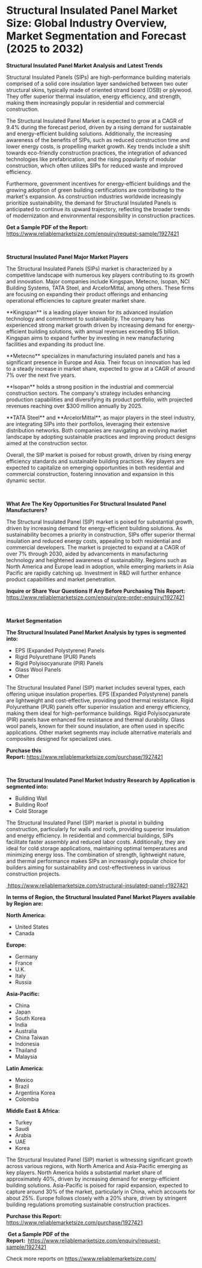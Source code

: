 <p><h1>Structural Insulated Panel Market Size: Global Industry Overview, Market Segmentation and Forecast (2025 to 2032)</h1></p><p><strong>Structural Insulated Panel Market Analysis and Latest Trends</strong></p>
<p><p>Structural Insulated Panels (SIPs) are high-performance building materials comprised of a solid core insulation layer sandwiched between two outer structural skins, typically made of oriented strand board (OSB) or plywood. They offer superior thermal insulation, energy efficiency, and strength, making them increasingly popular in residential and commercial construction.</p><p>The Structural Insulated Panel Market is expected to grow at a CAGR of 9.4% during the forecast period, driven by a rising demand for sustainable and energy-efficient building solutions. Additionally, the increasing awareness of the benefits of SIPs, such as reduced construction time and lower energy costs, is propelling market growth. Key trends include a shift towards eco-friendly construction practices, the integration of advanced technologies like prefabrication, and the rising popularity of modular construction, which often utilizes SIPs for reduced waste and improved efficiency.</p><p>Furthermore, government incentives for energy-efficient buildings and the growing adoption of green building certifications are contributing to the market's expansion. As construction industries worldwide increasingly prioritize sustainability, the demand for Structural Insulated Panels is anticipated to continue its upward trajectory, reflecting the broader trends of modernization and environmental responsibility in construction practices.</p></p>
<p><strong>Get a Sample PDF of the Report:&nbsp;</strong> <a href="https://www.reliablemarketsize.com/enquiry/request-sample/1927421?utm_campaign=3104&utm_medium=2&utm_source=Github&utm_content=ia&utm_term=28032025&utm_id=structural-insulated-panel">https://www.reliablemarketsize.com/enquiry/request-sample/1927421</a></p>
<p>&nbsp;</p>
<p><strong>Structural Insulated Panel Major Market Players</strong></p>
<p><p>The Structural Insulated Panels (SIPs) market is characterized by a competitive landscape with numerous key players contributing to its growth and innovation. Major companies include Kingspan, Metecno, Isopan, NCI Building Systems, TATA Steel, and ArcelorMittal, among others. These firms are focusing on expanding their product offerings and enhancing operational efficiencies to capture greater market share.</p><p>**Kingspan** is a leading player known for its advanced insulation technology and commitment to sustainability. The company has experienced strong market growth driven by increasing demand for energy-efficient building solutions, with annual revenues exceeding $5 billion. Kingspan aims to expand further by investing in new manufacturing facilities and expanding its product line.</p><p>**Metecno** specializes in manufacturing insulated panels and has a significant presence in Europe and Asia. Their focus on innovation has led to a steady increase in market share, expected to grow at a CAGR of around 7% over the next five years. </p><p>**Isopan** holds a strong position in the industrial and commercial construction sectors. The company's strategy includes enhancing production capabilities and diversifying its product portfolio, with projected revenues reaching over $300 million annually by 2025.</p><p>**TATA Steel** and **ArcelorMittal**, as major players in the steel industry, are integrating SIPs into their portfolios, leveraging their extensive distribution networks. Both companies are navigating an evolving market landscape by adopting sustainable practices and improving product designs aimed at the construction sector.</p><p>Overall, the SIP market is poised for robust growth, driven by rising energy efficiency standards and sustainable building practices. Key players are expected to capitalize on emerging opportunities in both residential and commercial construction, fostering innovation and expansion in this dynamic sector.</p></p>
<p>&nbsp;</p>
<p><strong>What Are The Key Opportunities For Structural Insulated Panel Manufacturers?</strong></p>
<p><p>The Structural Insulated Panel (SIP) market is poised for substantial growth, driven by increasing demand for energy-efficient building solutions. As sustainability becomes a priority in construction, SIPs offer superior thermal insulation and reduced energy costs, appealing to both residential and commercial developers. The market is projected to expand at a CAGR of over 7% through 2030, aided by advancements in manufacturing technology and heightened awareness of sustainability. Regions such as North America and Europe lead in adoption, while emerging markets in Asia Pacific are rapidly catching up. Investment in R&D will further enhance product capabilities and market penetration.</p></p>
<p><strong>Inquire or Share Your Questions If Any Before Purchasing This Report:</strong> <a href="https://www.reliablemarketsize.com/enquiry/pre-order-enquiry/1927421?utm_campaign=3104&utm_medium=2&utm_source=Github&utm_content=ia&utm_term=28032025&utm_id=structural-insulated-panel">https://www.reliablemarketsize.com/enquiry/pre-order-enquiry/1927421</a></p>
<p>&nbsp;</p>
<p><strong>Market Segmentation</strong></p>
<p><strong>The Structural Insulated Panel Market Analysis by types is segmented into:</strong></p>
<p><ul><li>EPS (Expanded Polystyrene) Panels</li><li>Rigid Polyurethane (PUR) Panels</li><li>Rigid Polyisocyanurate (PIR) Panels</li><li>Glass Wool Panels</li><li>Other</li></ul></p>
<p><p>The Structural Insulated Panel (SIP) market includes several types, each offering unique insulation properties. EPS (Expanded Polystyrene) panels are lightweight and cost-effective, providing good thermal resistance. Rigid Polyurethane (PUR) panels offer superior insulation and energy efficiency, making them ideal for high-performance buildings. Rigid Polyisocyanurate (PIR) panels have enhanced fire resistance and thermal durability. Glass wool panels, known for their sound insulation, are often used in specific applications. Other market segments may include alternative materials and composites designed for specialized uses.</p></p>
<p><strong>Purchase this Report:&nbsp;</strong><a href="https://www.reliablemarketsize.com/purchase/1927421?utm_campaign=3104&utm_medium=2&utm_source=Github&utm_content=ia&utm_term=28032025&utm_id=structural-insulated-panel">https://www.reliablemarketsize.com/purchase/1927421</a></p>
<p>&nbsp;</p>
<p><strong>The Structural Insulated Panel Market Industry Research by Application is segmented into:</strong></p>
<p><ul><li>Building Wall</li><li>Building Roof</li><li>Cold Storage</li></ul></p>
<p><p>The Structural Insulated Panel (SIP) market is pivotal in building construction, particularly for walls and roofs, providing superior insulation and energy efficiency. In residential and commercial buildings, SIPs facilitate faster assembly and reduced labor costs. Additionally, they are ideal for cold storage applications, maintaining optimal temperatures and minimizing energy loss. The combination of strength, lightweight nature, and thermal performance makes SIPs an increasingly popular choice for builders aiming for sustainability and cost-effectiveness in various construction projects.</p></p>
<p><a href="https://www.reliablemarketsize.com/structural-insulated-panel-r1927421?utm_campaign=3104&utm_medium=2&utm_source=Github&utm_content=ia&utm_term=28032025&utm_id=structural-insulated-panel">&nbsp;https://www.reliablemarketsize.com/structural-insulated-panel-r1927421</a></p>
<p><strong>In terms of Region, the Structural Insulated Panel Market Players available by Region are:</strong></p>
<p>
    <p> <strong> North America: </strong>
        <ul>
            <li>United States</li>
            <li>Canada</li>
        </ul>
        </p> 
    <p> <strong> Europe: </strong>
        <ul>
            <li>Germany</li>
            <li>France</li>
            <li>U.K.</li>
            <li>Italy</li>
            <li>Russia</li>
        </ul>
        </p> 
    <p> <strong> Asia-Pacific: </strong>
        <ul>
            <li>China</li>
            <li>Japan</li>
            <li>South Korea</li>
            <li>India</li>
            <li>Australia</li>
            <li>China Taiwan</li>
            <li>Indonesia</li>
            <li>Thailand</li>
            <li>Malaysia</li>
        </ul>
        </p> 
    <p> <strong> Latin America: </strong>
        <ul>
            <li>Mexico</li>
            <li>Brazil</li>
            <li>Argentina Korea</li>
            <li>Colombia</li>
        </ul>
        </p> 
    <p> <strong> Middle East & Africa: </strong>
        <ul>
            <li>Turkey</li>
            <li>Saudi</li>
            <li>Arabia</li>
            <li>UAE</li>
            <li>Korea</li>
        </ul>
    </p>
    </p>
<p><p>The Structural Insulated Panel (SIP) market is witnessing significant growth across various regions, with North America and Asia-Pacific emerging as key players. North America holds a substantial market share of approximately 40%, driven by increasing demand for energy-efficient building solutions. Asia-Pacific is poised for rapid expansion, expected to capture around 30% of the market, particularly in China, which accounts for about 25%. Europe follows closely with a 20% share, driven by stringent building regulations promoting sustainable construction practices.</p></p>
<p><strong>Purchase this Report: </strong><a href="https://www.reliablemarketsize.com/purchase/1927421?utm_campaign=3104&utm_medium=2&utm_source=Github&utm_content=ia&utm_term=28032025&utm_id=structural-insulated-panel">https://www.reliablemarketsize.com/purchase/1927421</a></p>
<p>&nbsp;<strong>Get a Sample PDF of the Report:&nbsp;&nbsp;</strong><a href="https://www.reliablemarketsize.com/enquiry/request-sample/1927421?utm_campaign=3104&utm_medium=2&utm_source=Github&utm_content=ia&utm_term=28032025&utm_id=structural-insulated-panel">https://www.reliablemarketsize.com/enquiry/request-sample/1927421</a></p>
<p><strong></strong></p>
<p>Check more reports on <a href="https://www.reliablemarketsize.com/?utm_campaign=3104&utm_medium=2&utm_source=Github&utm_content=ia&utm_term=28032025&utm_id=structural-insulated-panel">https://www.reliablemarketsize.com/</a></p>